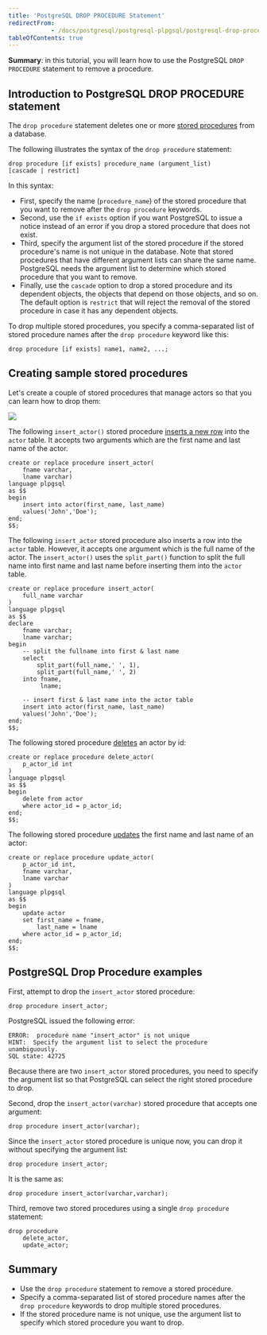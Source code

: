 ```yaml
---
title: 'PostgreSQL DROP PROCEDURE Statement'
redirectFrom: 
            - /docs/postgresql/postgresql-plpgsql/postgresql-drop-procedure/
tableOfContents: true
---
```


**Summary**: in this tutorial, you will learn how to use the PostgreSQL `DROP PROCEDURE` statement to remove a procedure.



## Introduction to PostgreSQL DROP PROCEDURE statement



The `drop procedure` statement deletes one or more [stored procedures](https://www.postgresqltutorial.com/postgresql-plpgsql/postgresql-create-procedure/) from a database.



The following illustrates the syntax of the `drop procedure` statement:



```
drop procedure [if exists] procedure_name (argument_list)
[cascade | restrict]
```



In this syntax:



- First, specify the name (`procedure_name`) of the stored procedure that you want to remove after the `drop procedure` keywords.
- Second, use the `if exists` option if you want PostgreSQL to issue a notice instead of an error if you drop a stored procedure that does not exist.
- Third, specify the argument list of the stored procedure if the stored procedure's name is not unique in the database. Note that stored procedures that have different argument lists can share the same name. PostgreSQL needs the argument list to determine which stored procedure that you want to remove.
- Finally, use the `cascade` option to drop a stored procedure and its dependent objects, the objects that depend on those objects, and so on. The default option is `restrict` that will reject the removal of the stored procedure in case it has any dependent objects.


To drop multiple stored procedures, you specify a comma-separated list of stored procedure names after the `drop procedure` keyword like this:



```
drop procedure [if exists] name1, name2, ...;
```



## Creating sample stored procedures



Let's create a couple of stored procedures that manage actors so that you can learn how to drop them:



![](https://www.postgresqltutorial.com/wp-content/uploads/2019/05/actor.png)



The following `insert_actor()` stored procedure [inserts a new row](/docs/postgresql/postgresql-insert) into the `actor` table. It accepts two arguments which are the first name and last name of the actor.



```
create or replace procedure insert_actor(
	fname varchar,
	lname varchar)
language plpgsql
as $$
begin
	insert into actor(first_name, last_name)
	values('John','Doe');
end;
$$;
```



The following `insert_actor` stored procedure also inserts a row into the `actor` table. However, it accepts one argument which is the full name of the actor. The `insert_actor()` uses the `split_part()` function to split the full name into first name and last name before inserting them into the `actor` table.



```
create or replace procedure insert_actor(
	full_name varchar
)
language plpgsql
as $$
declare
	fname varchar;
	lname varchar;
begin
	-- split the fullname into first & last name
	select
		split_part(full_name,' ', 1),
		split_part(full_name,' ', 2)
	into fname,
	     lname;

	-- insert first & last name into the actor table
	insert into actor(first_name, last_name)
	values('John','Doe');
end;
$$;
```



The following stored procedure [deletes](/docs/postgresql/postgresql-delete) an actor by id:



```
create or replace procedure delete_actor(
	p_actor_id int
)
language plpgsql
as $$
begin
	delete from actor
	where actor_id = p_actor_id;
end;
$$;
```



The following stored procedure [updates](/docs/postgresql/postgresql-update) the first name and last name of an actor:



```
create or replace procedure update_actor(
	p_actor_id int,
	fname varchar,
	lname varchar
)
language plpgsql
as $$
begin
	update actor
	set first_name = fname,
	    last_name = lname
	where actor_id = p_actor_id;
end;
$$;
```



## PostgreSQL Drop Procedure examples



First, attempt to drop the `insert_actor` stored procedure:



```
drop procedure insert_actor;
```



PostgreSQL issued the following error:



```
ERROR:  procedure name "insert_actor" is not unique
HINT:  Specify the argument list to select the procedure unambiguously.
SQL state: 42725
```



Because there are two `insert_actor` stored procedures, you need to specify the argument list so that PostgreSQL can select the right stored procedure to drop.



Second, drop the `insert_actor(varchar)` stored procedure that accepts one argument:



```
drop procedure insert_actor(varchar);
```



Since the `insert_actor` stored procedure is unique now, you can drop it without specifying the argument list:



```
drop procedure insert_actor;
```



It is the same as:



```
drop procedure insert_actor(varchar,varchar);
```



Third, remove two stored procedures using a single `drop procedure` statement:



```
drop procedure
	delete_actor,
	update_actor;
```



## Summary



- Use the `drop procedure` statement to remove a stored procedure.
- Specify a comma-separated list of stored procedure names after the `drop procedure` keywords to drop multiple stored procedures.
- If the stored procedure name is not unique, use the argument list to specify which stored procedure you want to drop.
